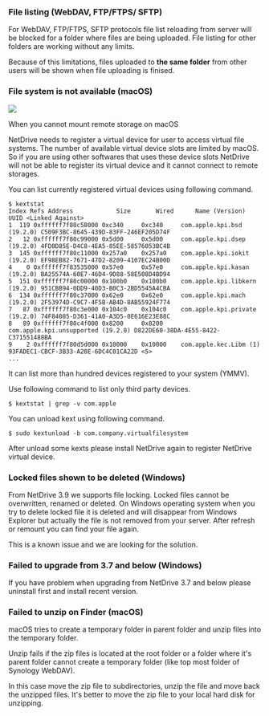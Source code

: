 ### File listing (WebDAV, FTP/FTPS/ SFTP)

For WebDAV, FTP/FTPS, SFTP protocols file list reloading from server will be blocked for a folder where files are being uploaded. File listing for other folders are working without any limits.

Because of this limitations, files uploaded to **the same folder** from other users will be shown when file uploading is finised.

### File system is not available (macOS)

<img class="markdown" src="https://doc.bdrive.com/images/manual_limitations_fs_not_available.jpg">

When you cannot mount remote storage on macOS

NetDrive needs to register a virtual device for user to access virtual file systems. The number of available virtual device slots are limited by macOS. So if you are using other softwares that uses these device slots NetDrive will not be able to register its virtual device and it cannot connect to remote storages.

You can list currently registered virtual devices using following command.

    $ kextstat
    Index Refs Address            Size       Wired      Name (Version) UUID <Linked Against>
    1  119 0xffffff7f80c58000 0xc340     0xc340     com.apple.kpi.bsd (19.2.0) C509F3BC-8645-439D-83FF-246EF205D74F
    2   12 0xffffff7f80c99000 0x5d00     0x5d00     com.apple.kpi.dsep (19.2.0) 4FD0D85E-D4C8-4EA5-85EE-58576053BC4B
    3  145 0xffffff7f80c11000 0x257a0    0x257a0    com.apple.kpi.iokit (19.2.0) EF98EB82-7671-47D2-8209-4107EC24B00D
    4    0 0xffffff7f83535000 0x57e0     0x57e0     com.apple.kpi.kasan (19.2.0) BA25574A-60E7-46D4-9D88-58E508D4BD94
    5  151 0xffffff7f80c00000 0x100b0    0x100b0    com.apple.kpi.libkern (19.2.0) 951CBB94-0DD9-40D3-B0C3-2BD5545A4CBA
    6  134 0xffffff7f80c37000 0x62e0     0x62e0     com.apple.kpi.mach (19.2.0) 2F53974D-C9C7-4F5B-AB4D-8AB55924F774
    7   87 0xffffff7f80c3e000 0x104c0    0x104c0    com.apple.kpi.private (19.2.0) 74F84085-D361-41A0-A3D5-0E616E23E88C
    8   89 0xffffff7f80c4f000 0x8200     0x8200     com.apple.kpi.unsupported (19.2.0) D822DE60-38DA-4E55-8422-C371551488BA
    9    2 0xffffff7f80d5d000 0x10000    0x10000    com.apple.kec.Libm (1) 93FADEC1-CBCF-3B33-A28E-6DC4C01CA22D <5>
    ...

It can list more than hundred devices registered to your system (YMMV).

Use following command to list only third party devices.

    $ kextstat | grep -v com.apple

You can unload kext using following command.

    $ sudo kextunload -b com.company.virtualfilesystem

After unload some kexts please install NetDrive again to register NetDrive virtual device.

### Locked files shown to be deleted (Windows)

From NetDrive 3.9 we supports file locking. Locked files cannot be overwritten, renamed or deleted. On Windows operating system when you try to delete locked file it is deleted and will disappear from Windows Explorer but actually the file is not removed from your server. After refresh or remount you can find your file again.

This is a known issue and we are looking for the solution.

### Failed to upgrade from 3.7 and below (Windows)

If you have problem when upgrading from NetDrive 3.7 and below please uninstall first and install recent version.

### Failed to unzip on Finder (macOS)

macOS tries to create a temporary folder in parent folder and unzip files into the temporary folder.

Unzip fails if the zip files is located at the root folder or a folder where it's parent folder cannot create a temporary folder (like top most folder of Synology WebDAV).

In this case move the zip file to subdirectories, unzip the file and move back the unzipped files. It's better to move the zip file to your local hard disk for unzipping.
